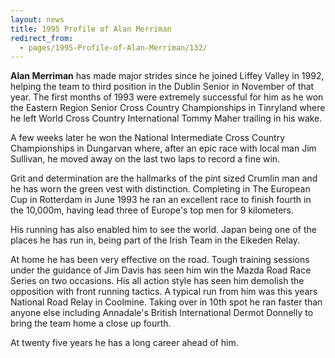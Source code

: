 ```yaml
---
layout: news
title: 1995 Profile of Alan Merriman
redirect_from:
  - pages/1995-Profile-of-Alan-Merriman/132/
---
```


**Alan Merriman** has made major strides since he joined Liffey Valley in
1992, helping the team to third position in the Dublin Senior in November of
that year. The first months of 1993 were extremely successful for him as he won
the Eastern Region Senior Cross Country Championships in Tinryland where he
left World Cross Country International Tommy Maher trailing in his wake.

A few weeks later he won the National Intermediate Cross Country
Championships in Dungarvan where, after an epic race with local man Jim
Sullivan, he moved away on the last two laps to record a fine win.

Grit and determination are the hallmarks of the pint sized Crumlin
man and he has worn the green vest with distinction. Completing in The European
Cup in Rotterdam in June 1993 he ran an excellent race to finish fourth in the
10,000m, having lead three of Europe's top men for 9 kilometers.

His running has also enabled him to see the world. Japan being one
of the places he has run in, being part of the Irish Team in the Eikeden
Relay.

At home he has been very effective on the road.  Tough training sessions under
the guidance of Jim Davis has seen him win the Mazda Road Race Series on two
occasions. His all action style has seen him demolish the opposition with front
running tactics. A typical run from him was this years National Road Relay in
Coolmine. Taking over in 10th spot he ran faster than anyone else including
Annadale's British International Dermot Donnelly to bring the team home a close
up fourth.

At twenty five years he has a long career ahead of him.
